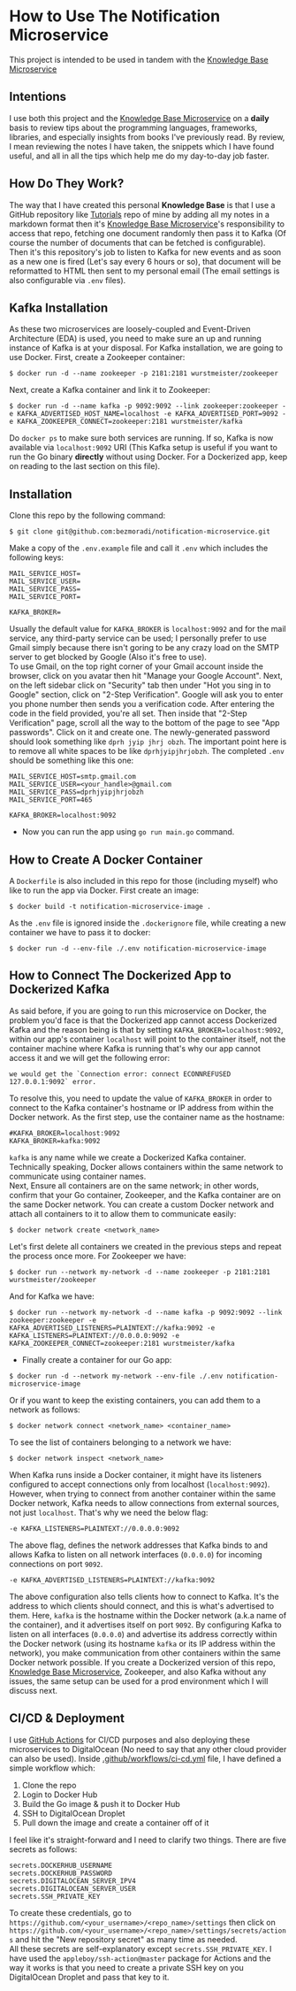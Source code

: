 # How to Use The Notification Microservice

This project is intended to be used in tandem with the [Knowledge Base Microservice](https://github.com/bezmoradi/knowledge-base-microservice)

## Intentions

I use both this project and the [Knowledge Base Microservice](https://github.com/bezmoradi/knowledge-base-microservice) on a **daily** basis to review tips about the programming languages, frameworks, libraries, and especially insights from books I've previously read. By review, I mean reviewing the notes I have taken, the snippets which I have found useful, and all in all the tips which help me do my day-to-day job faster.

## How Do They Work?

The way that I have created this personal **Knowledge Base** is that I use a GitHub repository like [Tutorials](https://github.com/bezmoradi/tutorials) repo of mine by adding all my notes in a markdown format then it's [Knowledge Base Microservice](https://github.com/bezmoradi/knowledge-base-microservice)'s responsibility to access that repo, fetching one document randomly then pass it to Kafka (Of course the number of documents that can be fetched is configurable).  
Then it's this repository's job to listen to Kafka for new events and as soon as a new one is fired (Let's say every 6 hours or so), that document will be reformatted to HTML then sent to my personal email (The email settings is also configurable via `.env` files).

## Kafka Installation

As these two microservices are loosely-coupled and Event-Driven Architecture (EDA) is used, you need to make sure an up and running instance of Kafka is at your disposal. For Kafka installation, we are going to use Docker. First, create a Zookeeper container:

```text
$ docker run -d --name zookeeper -p 2181:2181 wurstmeister/zookeeper
```

Next, create a Kafka container and link it to Zookeeper:

```text
$ docker run -d --name kafka -p 9092:9092 --link zookeeper:zookeeper -e KAFKA_ADVERTISED_HOST_NAME=localhost -e KAFKA_ADVERTISED_PORT=9092 -e KAFKA_ZOOKEEPER_CONNECT=zookeeper:2181 wurstmeister/kafka
```

Do `docker ps` to make sure both services are running. If so, Kafka is now available via `localhost:9092` URI (This Kafka setup is useful if you want to run the Go binary **directly** without using Docker. For a Dockerized app, keep on reading to the last section on this file).

## Installation

Clone this repo by the following command:

```text
$ git clone git@github.com:bezmoradi/notification-microservice.git
```

Make a copy of the `.env.example` file and call it `.env` which includes the following keys:

```text
MAIL_SERVICE_HOST=
MAIL_SERVICE_USER=
MAIL_SERVICE_PASS=
MAIL_SERVICE_PORT=

KAFKA_BROKER=
```

Usually the default value for `KAFKA_BROKER` is `localhost:9092` and for the mail service, any third-party service can be used; I personally prefer to use Gmail simply because there isn't goring to be any crazy load on the SMTP server to get blocked by Google (Also it's free to use).  
To use Gmail, on the top right corner of your Gmail account inside the browser, click on you avatar then hit "Manage your Google Account". Next, on the left sidebar click on "Security" tab then under "Hot you sing in to Google" section, click on "2-Step Verification". Google will ask you to enter you phone number then sends you a verification code. After entering the code in the field provided, you're all set. Then inside that "2-Step Verification" page, scroll all the way to the bottom of the page to see "App passwords". Click on it and create one. The newly-generated password should look something like `dprh jyip jhrj obzh`. The important point here is to remove all white spaces to be like `dprhjyipjhrjobzh`. The completed `.env` should be something like this one:

```text
MAIL_SERVICE_HOST=smtp.gmail.com
MAIL_SERVICE_USER=<your_handle>@gmail.com
MAIL_SERVICE_PASS=dprhjyipjhrjobzh
MAIL_SERVICE_PORT=465

KAFKA_BROKER=localhost:9092
```

-   Now you can run the app using `go run main.go` command.

## How to Create A Docker Container

A `Dockerfile` is also included in this repo for those (including myself) who like to run the app via Docker. First create an image:

```text
$ docker build -t notification-microservice-image .
```
As the `.env` file is ignored inside the `.dockerignore` file, while creating a new container we have to pass it to docker:  

```text
$ docker run -d --env-file ./.env notification-microservice-image
```

## How to Connect The Dockerized App to Dockerized Kafka 
As said before, if you are going to run this microservice on Docker, the problem you'd face is that the Dockerized app cannot access Dockerized Kafka and the reason being is that by setting `KAFKA_BROKER=localhost:9092`, within our app's container `localhost` will point to the container itself, not the container machine where Kafka is running that's why our app cannot access it and we will get the following error:

```text
we would get the `Connection error: connect ECONNREFUSED 127.0.0.1:9092` error.
```

To resolve this, you need to update the value of `KAFKA_BROKER` in order to connect to the Kafka container's hostname or IP address from within the Docker network. As the first step, use the container name as the hostname:

```text
#KAFKA_BROKER=localhost:9092
KAFKA_BROKER=kafka:9092
```

`kafka` is any name while we create a Dockerized Kafka container. Technically speaking, Docker allows containers within the same network to communicate using container names.  
Next, Ensure all containers are on the same network; in other words, confirm that your Go container, Zookeeper, and the Kafka container are on the same Docker network. You can create a custom Docker network and attach all containers to it to allow them to communicate easily:

```text
$ docker network create <network_name>
```

Let's first delete all containers we created in the previous steps and repeat the process once more. For Zookeeper we have:

```text
$ docker run --network my-network -d --name zookeeper -p 2181:2181 wurstmeister/zookeeper
```

And for Kafka we have:

```text
$ docker run --network my-network -d --name kafka -p 9092:9092 --link zookeeper:zookeeper -e KAFKA_ADVERTISED_LISTENERS=PLAINTEXT://kafka:9092 -e KAFKA_LISTENERS=PLAINTEXT://0.0.0.0:9092 -e KAFKA_ZOOKEEPER_CONNECT=zookeeper:2181 wurstmeister/kafka
```
- Finally create a container for our Go app:  

```text
$ docker run -d --network my-network --env-file ./.env notification-microservice-image
```

Or if you want to keep the existing containers, you can add them to a network as follows:

```text
$ docker network connect <network_name> <container_name>
```

To see the list of containers belonging to a network we have:

```text
$ docker network inspect <network_name>
```

When Kafka runs inside a Docker container, it might have its listeners configured to accept connections only from localhost (`localhost:9092`). However, when trying to connect from another container within the same Docker network, Kafka needs to allow connections from external sources, not just `localhost`. That's why we need the below flag:

```text
-e KAFKA_LISTENERS=PLAINTEXT://0.0.0.0:9092
```

The above flag, defines the network addresses that Kafka binds to and allows Kafka to listen on all network interfaces (`0.0.0.0`) for incoming connections on port `9092`.

```text
-e KAFKA_ADVERTISED_LISTENERS=PLAINTEXT://kafka:9092
```

The above configuration also tells clients how to connect to Kafka. It's the address to which clients should connect, and this is what's advertised to them. Here, `kafka` is the hostname within the Docker network (a.k.a name of the container), and it advertises itself on port `9092`. By configuring Kafka to listen on all interfaces (`0.0.0.0`) and advertise its address correctly within the Docker network (using its hostname `kafka` or its IP address within the network), you make communication from other containers within the same Docker network possible.
If you create a Dockerized version of this repo, [Knowledge Base Microservice](https://github.com/bezmoradi/knowledge-base-microservice), Zookeeper, and also Kafka without any issues, the same setup can be used for a prod environment which I will discuss next.

## CI/CD & Deployment

I use [GitHub Actions](https://docs.github.com/en/actions) for CI/CD purposes and also deploying these microservices to DigitalOcean (No need to say that any other cloud provider can also be used). Inside [.github/workflows/ci-cd.yml](https://github.com/bezmoradi/notification-microservice/blob/master/.github/workflows/ci-cd.yml) file, I have defined a simple workflow which:

1. Clone the repo
2. Login to Docker Hub
3. Build the Go image & push it to Docker Hub
4. SSH to DigitalOcean Droplet
5. Pull down the image and create a container off of it

I feel like it's straight-forward and I need to clarify two things. There are five secrets as follows:

```text
secrets.DOCKERHUB_USERNAME
secrets.DOCKERHUB_PASSWORD
secrets.DIGITALOCEAN_SERVER_IPV4
secrets.DIGITALOCEAN_SERVER_USER
secrets.SSH_PRIVATE_KEY
```
To create these credentials, go to `https://github.com/<your_username>/<repo_name>/settings` then click on `https://github.com/<your_username>/<repo_name>/settings/secrets/actions` and hit the "New repository secret" as many time as needed.  
All these secrets are self-explanatory except `secrets.SSH_PRIVATE_KEY`. I have used the `appleboy/ssh-action@master` package for Actions and the way it works is that you need to create a private SSH key on you DigitalOcean Droplet and pass that key to it. 
